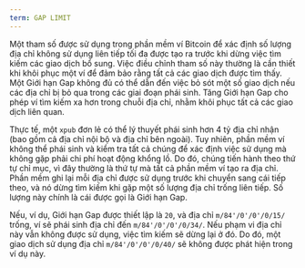 ```yaml
---
term: GAP LIMIT
---
```


Một tham số được sử dụng trong phần mềm ví Bitcoin để xác định số lượng địa chỉ không sử dụng liên tiếp tối đa được tạo ra trước khi dừng việc tìm kiếm các giao dịch bổ sung. Việc điều chỉnh tham số này thường là cần thiết khi khôi phục một ví để đảm bảo rằng tất cả các giao dịch được tìm thấy. Một Giới hạn Gap không đủ có thể dẫn đến việc bỏ sót một số giao dịch nếu các địa chỉ bị bỏ qua trong các giai đoạn phái sinh. Tăng Giới hạn Gap cho phép ví tìm kiếm xa hơn trong chuỗi địa chỉ, nhằm khôi phục tất cả các giao dịch liên quan.

Thực tế, một `xpub` đơn lẻ có thể lý thuyết phái sinh hơn 4 tỷ địa chỉ nhận (bao gồm cả địa chỉ nội bộ và địa chỉ bên ngoài). Tuy nhiên, phần mềm ví không thể phái sinh và kiểm tra tất cả chúng để xác định việc sử dụng mà không gặp phải chi phí hoạt động khổng lồ. Do đó, chúng tiến hành theo thứ tự chỉ mục, vì đây thường là thứ tự mà tất cả phần mềm ví tạo ra địa chỉ. Phần mềm ghi lại mỗi địa chỉ được sử dụng trước khi chuyển sang cái tiếp theo, và nó dừng tìm kiếm khi gặp một số lượng địa chỉ trống liên tiếp. Số lượng này chính là cái được gọi là Giới hạn Gap.

Nếu, ví dụ, Giới hạn Gap được thiết lập là `20`, và địa chỉ `m/84'/0'/0'/0/15/` trống, ví sẽ phái sinh địa chỉ đến `m/84'/0'/0'/0/34/`. Nếu phạm vi địa chỉ này vẫn không được sử dụng, việc tìm kiếm sẽ dừng lại ở đó. Do đó, một giao dịch sử dụng địa chỉ `m/84'/0'/0'/0/40/` sẽ không được phát hiện trong ví dụ này.